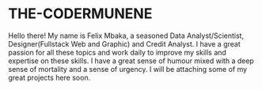 # THE-CODERMUNENE
Hello there! My name is Felix Mbaka, a seasoned Data Analyst/Scientist, Designer(Fullstack Web and Graphic) and Credit Analyst. I have a great passion for all these topics and work daily to improve my skills and expertise on these skills.
I have a great sense of humour mixed with a deep sense of mortality and a sense of urgency. 
I will be attaching some of my great projects here soon.
